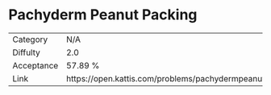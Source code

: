 # Pachyderm Peanut Packing

<table>
    <tr>
        <td>Category</td>
        <td>N/A</td>
    </tr>
    <tr>
        <td>Diffulty</td>
        <td>2.0</td>
    </tr>
    <tr>
        <td>Acceptance</td>
        <td>57.89 %</td>
    </tr>
    <tr>
        <td>Link</td>
        <td>https://open.kattis.com/problems/pachydermpeanutpacking</td>
    </tr>
</table>